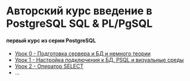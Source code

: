 # Авторский курс введение в PostgreSQL SQL & PL/PgSQL
#### первый курс из серии PostgreSQL

+ [Урок 0 - Подготовка сервера и БД и немного теории]()
+ [Урок 1 - Настройка подключения к БД. PSQL и визуальные среды]()
+ [Урок 2 - Оператор SELECT](02_PG_Select.md)
+ ...
